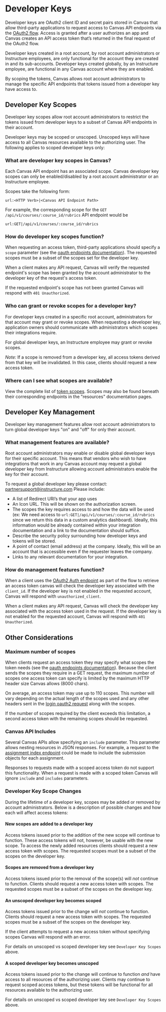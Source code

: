 Developer Keys
==============

Developer keys are OAuth2 client ID and secret pairs stored in Canvas that allow third-party applications to request access to Canvas API endpoints via the [OAuth2 flow](file.oauth.html). Access is granted after a user authorizes an app and Canvas creates an API access token that’s returned in the final request of the OAuth2 flow.

Developer keys created in a root account, by root account administrators or Instructure employees, are only functional for the account they are created in and its sub-accounts. Developer keys created globally, by an Instructure employee, are functional in any Canvas account where they are enabled.

By scoping the tokens, Canvas allows root account administrators to manage the specific API endpoints that tokens issued from a developer key have access to.

## Developer Key Scopes
Developer key scopes allow root account administrators to restrict the tokens issued from developer keys to a subset of Canvas API endpoints in their account.

Developer keys may be scoped or unscoped. Unscoped keys will have access to all Canvas resources available to the authorizing user. The following applies to scoped developer keys only:

### What are developer key scopes in Canvas?
Each Canvas API endpoint has an associated scope. Canvas developer key scopes can only be enabled/disabled by a root account administrator or an Instructure employee.

Scopes take the following form:
```
url:<HTTP Verb>|<Canvas API Endpoint Path>
```
For example, the corresponding scope for the `GET /api/v1/courses/:course_id/rubrics` API endpoint would be
```
url:GET|/api/v1/courses/:course_id/rubrics
```
### How do developer key scopes function?
When requesting an access token, third-party applications should specify a `scope` parameter (see the [oauth endpoints documentation](file.oauth_endpoints.html#get-login-oauth2-auth)). The requested scopes must be a subset of the scopes set for the developer key.

When a client makes any API request, Canvas will verify the requested endpoint's scope has been granted by the account administrator to the developer key of the request's access token.

If the requested endpoint's scope has not been granted Canvas will respond with `401 Unauthorized`.

### Who can grant or revoke scopes for a developer key?
For developer keys created in a specific root account, administrators for that account may grant or revoke scopes. When requesting a developer key, application owners should communicate with administrators which scopes their integrations require.

For global developer keys, an Instructure employee may grant or revoke scopes.

*Note:* If a scope is removed from a developer key, all access tokens derived from that key will be invalidated. In this case, clients should request a new access token.

### Where can I see what scopes are available?
View the complete list of [token scopes](api_token_scopes.html).
Scopes may also be found beneath their corresponding endpoints in the "resources" documentation pages.

## Developer Key Management
Developer key management features allow root account administrators to turn global developer keys "on" and "off" for only their account.

### What management features are available?
Root account administrators may enable or disable global developer keys for their specific account. This means that vendors who wish to have integrations that work in any Canvas account may request a global developer key from Instructure allowing account administrators enable the key for their account.

To request a global developer key please contact: partnersupport@instructure.com
Please include:
- A list of Redirect URI’s that your app uses
- An Icon URL. This will be shown on the authorization screen.
- The scopes the key requires access to and how the data will be used (ex: We need access to `url:GET|/api/v1/courses/:course_id/rubrics` since we return this data in a custom analytics dashboard). Ideally, this information would be already contained within your integration documentation and a link to the documentation should suffice.
- Describe the security policy surrounding how developer keys and tokens will be stored.
- A point of contact (email address) at the company. Ideally, this will be an account that is accessible even if the requester leaves the company.
- Links to any relevant documentation for your integration.


### How do management features function?
When a client uses the [OAuth2 Auth endpoint](file.oauth_endpoints.html#get-login-oauth2-auth) as part of the flow to retrieve an access token canvas will check the developer key associated with the `client_id`. If the developer key is not enabled in the requested account, Canvas will respond with `unauthorized_client`.

When a client makes any API request, Canvas will check the developer key associated with the access token used in the request. If the developer key is not enabled for the requested account, Canvas will respond with `401 Unauthorized`.

## Other Considerations
### Maximum number of scopes
When clients request an access token they may specify what scopes the token needs (see the [oauth endpoints documentation](file.oauth_endpoints.html#get-login-oauth2-auth)). Because the client sends the scopes they require in a GET request, the maximum number of scopes one access token can specify is limited by the maximum HTTP header size Canvas allows (8000 chars).

On average, an access token may use up to 110 scopes. This number will vary depending on the actual length of the scopes used and any other headers sent in the [login oauth2 request](file.oauth_endpoints.html#get-login-oauth2-auth) along with the scopes.

If the number of scopes required by the client exceeds this limitation, a second access token with the remaining scopes should be requested.

### Canvas API Includes
Several Canvas APIs allow specifying an `include` parameter. This parameter allows nesting resources in JSON responses. For example, a request to the [assignment index endpoint](assignments.html#method.assignments_api.index) could be made to include the submission objects for each assignment.

Responses to requests made with a scoped access token do not support this functionality. When a request is made with a scoped token Canvas will ignore `include` and `includes` parameters.

### Developer Key Scope Changes
During the lifetime of a developer key, scopes may be added or removed by account administrators. Below is a description of possible changes and how each will affect access tokens:

#### New scopes are added to a developer key
Access tokens issued prior to the addition of the new scope will continue to function. These access tokens will not, however, be usable with the new scope. To access the newly added resources clients should request a new access token with scopes. The requested scopes must be a subset of the scopes on the developer key.

#### Scopes are removed from a developer key
Access tokens issued prior to the removal of the scope(s) will *not* continue to function. Clients should request a new access token with scopes. The requested scopes must be a subset of the scopes on the developer key.

#### An unscoped developer key becomes scoped
Access tokens issued prior to the change will *not* continue to function. Clients should request a new access token with scopes. The requested scopes must be a subset of the scopes on the developer key.

If the client attempts to request a new access token without specifying scopes Canvas will respond with an error.

For details on unscoped vs scoped developer key see `Developer Key Scopes` above.
#### A scoped developer key becomes unscoped
Access tokens issued prior to the change will continue to function *and* have access to all resources of the authorizing user. Clients may continue to request scoped access tokens, but these tokens will be functional for all resources available to the authorizing user.

For details on unscoped vs scoped developer key see `Developer Key Scopes` above.
